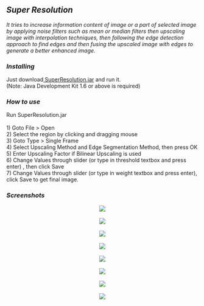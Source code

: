 <div dir="ltr" style="text-align: left;" trbidi="on">
<div class="separator" style="clear: both; text-align: center;">
</div>
<h2 style="text-align: left;">
<i>Super Resolution</i></h2>
<div style="text-align: left;">
<i>It tries to increase information content of image or a part of selected image by applying noise filters such as mean or median filters then upscaling image with interpolation techniques, then following the edge detection approach to find edges and then fusing the upscaled image with edges to generate a better enhanced image.&nbsp; </i><br />
<h3 style="text-align: left;">
<i><b>Installing</b></i></h3>
<div style="text-align: left;">
Just download<a href="https://github.com/harpreetk1896/SuperResolution/releases/download/v1/SuperResolution.jar" target="_blank"> SuperResolution.jar</a> and run it.</div>
<div style="text-align: left;">
(Note: Java Development Kit 1.6 or above is required)</div>
<div style="text-align: left;">
</div>
<h3 style="text-align: left;">
<i>How to use</i></h3>
Run SuperResolution.jar<br /><div style="text-align: left;">
<br />1) Goto File &gt; Open </div>
<div style="text-align: left;">
2) Select the region by clicking and dragging mouse</div>
<div style="text-align: left;">
3) Goto Type &gt; Single Frame</div>
<div style="text-align: left;">
4) Select Upscaling Method and Edge Segmentation Method, then press OK</div>
<div style="text-align: left;">
5) Enter Upscaling Factor if Bilinear Upscaling is used</div>
<div style="text-align: left;">
6) Change Values through slider (or type in threshold textbox and press enter) , then click Save</div>
<div style="text-align: left;">
7) Change Values through slider (or type in weight textbox and press enter), click Save to get final image.</div>
<h3 style="text-align: left;">
<i>Screenshots<!--more--></i></h3>
<div class="separator" style="clear: both; text-align: center;">
<a href="https://4.bp.blogspot.com/-Qta7UGuW--E/WXpfe0XB37I/AAAAAAAAC7k/lGXGX-R8EBQH_PMJZuQMQQq5E6hlDYwRACLcBGAs/s1600/Screenshot%2B%252831%2529.png" imageanchor="1" style="margin-left: 1em; margin-right: 1em;"><img border="0" data-original-height="768" data-original-width="1366" src="https://4.bp.blogspot.com/-Qta7UGuW--E/WXpfe0XB37I/AAAAAAAAC7k/lGXGX-R8EBQH_PMJZuQMQQq5E6hlDYwRACLcBGAs/s1600/Screenshot%2B%252831%2529.png" /></a></div>
<br />
<div class="separator" style="clear: both; text-align: center;">
<a href="https://1.bp.blogspot.com/-cWnUjABmGnw/WXpfe78WU9I/AAAAAAAAC7g/sWcHRLA_NMMlGg8Zr0ybygtFnJmgy-hbACLcBGAs/s1600/Screenshot%2B%252832%2529.png" imageanchor="1" style="margin-left: 1em; margin-right: 1em;"><img border="0" data-original-height="768" data-original-width="1366" src="https://1.bp.blogspot.com/-cWnUjABmGnw/WXpfe78WU9I/AAAAAAAAC7g/sWcHRLA_NMMlGg8Zr0ybygtFnJmgy-hbACLcBGAs/s1600/Screenshot%2B%252832%2529.png" /></a></div>
<br />
<div class="separator" style="clear: both; text-align: center;">
<a href="https://4.bp.blogspot.com/-x_aJie7avMQ/WXpfe8g9OBI/AAAAAAAAC7c/Y46eKJM4XkoHnszssrbT-OwmoOMAXITFACLcBGAs/s1600/Screenshot%2B%252833%2529.png" imageanchor="1" style="margin-left: 1em; margin-right: 1em;"><img border="0" data-original-height="768" data-original-width="1366" src="https://4.bp.blogspot.com/-x_aJie7avMQ/WXpfe8g9OBI/AAAAAAAAC7c/Y46eKJM4XkoHnszssrbT-OwmoOMAXITFACLcBGAs/s1600/Screenshot%2B%252833%2529.png" /></a></div>
<br />
<div class="separator" style="clear: both; text-align: center;">
<a href="https://2.bp.blogspot.com/-EFGheR58hIg/WXpffxATggI/AAAAAAAAC7o/H_GLTEq0uCEP1qfsatE2oL2cwABCEGwXgCLcBGAs/s1600/Screenshot%2B%252834%2529.png" imageanchor="1" style="margin-left: 1em; margin-right: 1em;"><img border="0" data-original-height="768" data-original-width="1366" src="https://2.bp.blogspot.com/-EFGheR58hIg/WXpffxATggI/AAAAAAAAC7o/H_GLTEq0uCEP1qfsatE2oL2cwABCEGwXgCLcBGAs/s1600/Screenshot%2B%252834%2529.png" /></a></div>
<br />
<div class="separator" style="clear: both; text-align: center;">
<a href="https://3.bp.blogspot.com/-mz0k8The-mQ/WXpfgPHqsYI/AAAAAAAAC7s/jGX524cvxkwOXPUshvk-VOpDBGfWX3wnwCLcBGAs/s1600/Screenshot%2B%252835%2529.png" imageanchor="1" style="margin-left: 1em; margin-right: 1em;"><img border="0" data-original-height="768" data-original-width="1366" src="https://3.bp.blogspot.com/-mz0k8The-mQ/WXpfgPHqsYI/AAAAAAAAC7s/jGX524cvxkwOXPUshvk-VOpDBGfWX3wnwCLcBGAs/s1600/Screenshot%2B%252835%2529.png" /></a></div>
<br />
<div class="separator" style="clear: both; text-align: center;">
<a href="https://2.bp.blogspot.com/-UfsgiJQQvYw/WXpfgPE7ZVI/AAAAAAAAC7w/iYG5GZXvZjwt456OopXPS8yTBoUXs2SsACLcBGAs/s1600/Screenshot%2B%252836%2529.png" imageanchor="1" style="margin-left: 1em; margin-right: 1em;"><img border="0" data-original-height="768" data-original-width="1366" src="https://2.bp.blogspot.com/-UfsgiJQQvYw/WXpfgPE7ZVI/AAAAAAAAC7w/iYG5GZXvZjwt456OopXPS8yTBoUXs2SsACLcBGAs/s1600/Screenshot%2B%252836%2529.png" /></a></div>
<br />
<div class="separator" style="clear: both; text-align: center;">
<a href="https://3.bp.blogspot.com/-qET4LULR6dM/WXpfg_XmUvI/AAAAAAAAC70/paakWi14c2kDh1tsO4DyslQwwdsxnNJ5wCLcBGAs/s1600/Screenshot%2B%252837%2529.png" imageanchor="1" style="margin-left: 1em; margin-right: 1em;"><img border="0" data-original-height="768" data-original-width="1366" src="https://3.bp.blogspot.com/-qET4LULR6dM/WXpfg_XmUvI/AAAAAAAAC70/paakWi14c2kDh1tsO4DyslQwwdsxnNJ5wCLcBGAs/s1600/Screenshot%2B%252837%2529.png" /></a></div>
<br />
<div class="separator" style="clear: both; text-align: center;">
<a href="https://2.bp.blogspot.com/-NSzCc2uvAPg/WXpfhOwbYfI/AAAAAAAAC74/GREIudZjNLo901gyiUjAoaaoeJtzv1nYQCLcBGAs/s1600/Screenshot%2B%252838%2529.png" imageanchor="1" style="margin-left: 1em; margin-right: 1em;"><img border="0" data-original-height="768" data-original-width="1366" src="https://2.bp.blogspot.com/-NSzCc2uvAPg/WXpfhOwbYfI/AAAAAAAAC74/GREIudZjNLo901gyiUjAoaaoeJtzv1nYQCLcBGAs/s1600/Screenshot%2B%252838%2529.png" /></a></div>
<h3 style="text-align: left;">
<i><br /></i></h3>
<div class="separator" style="clear: both; text-align: center;">
<br /></div>
<div class="separator" style="clear: both; text-align: center;">
<br /></div>
<h3 style="text-align: left;">
<i></i></h3>
</div>
</div>

